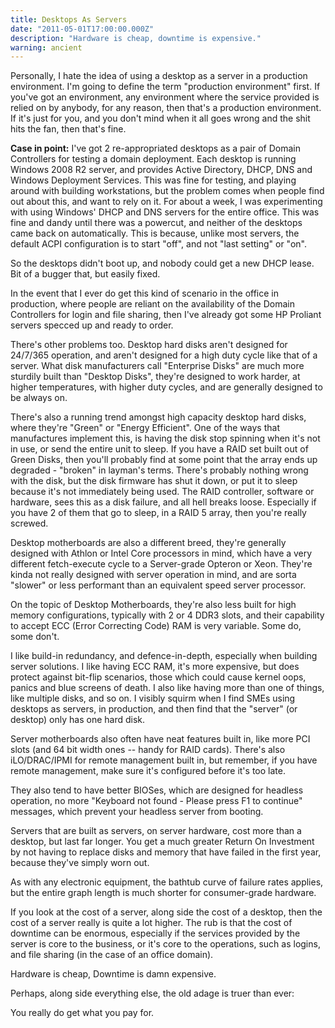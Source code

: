 ```yaml
---
title: Desktops As Servers
date: "2011-05-01T17:00:00.000Z"
description: "Hardware is cheap, downtime is expensive."
warning: ancient
---
```


Personally, I hate the idea of using a desktop as a server in a production environment.  I'm going to define the term "production environment" first. If you've got an environment, any environment where the service provided is relied on by anybody, for any reason, then that's a production environment.  If it's just for you, and you don't mind when it all goes wrong and the shit hits the fan, then that's fine.

**Case in point:** I've got 2 re-appropriated desktops as a pair of Domain Controllers for testing a domain deployment.  Each desktop is running Windows 2008 R2 server, and provides Active Directory, DHCP, DNS and Windows Deployment Services.  This was fine for testing, and playing around with building workstations, but the problem comes when people find out about this, and want to rely on it.  For about a week, I was experimenting with using Windows' DHCP and DNS servers for the entire office.  This was fine and dandy until there was a powercut, and neither of the desktops came back on automatically.  This is because, unlike most servers, the default ACPI configuration is to start "off", and not "last setting" or "on".

So the desktops didn't boot up, and nobody could get a new DHCP lease.  Bit of a bugger that, but easily fixed.

In the event that I ever do get this kind of scenario in the office in production, where people are reliant on the availability of the Domain Controllers for login and file sharing, then I've already got some HP Proliant servers specced up and ready to order. 

There's other problems too.  Desktop hard disks aren't designed for 24/7/365 operation, and aren't designed for a high duty cycle like that of a server.  What disk manufacturers call "Enterprise Disks" are much more sturdily built than "Desktop Disks", they're designed to work harder, at higher temperatures, with higher duty cycles, and are generally designed to be always on.  

There's also a running trend amongst high capacity desktop hard disks, where they're "Green" or "Energy Efficient".  One of the ways that manufactures implement this, is having the disk stop spinning when it's not in use, or send the entire unit to sleep.  If you have a RAID set built out of Green Disks, then you'll probably find at some point that the array ends up degraded - "broken" in layman's terms.  There's probably nothing wrong with the disk, but the disk firmware has shut it down, or put it to sleep because it's not immediately being used.  The RAID controller, software or hardware, sees this as a disk failure, and all hell breaks loose.  Especially if you have 2 of them that go to sleep, in a RAID 5 array, then you're really screwed.

Desktop motherboards are also a different breed, they're generally designed with Athlon or Intel Core processors in mind, which have a very different fetch-execute cycle to a Server-grade Opteron or Xeon.  They're kinda not really designed with server operation in mind, and are sorta "slower" or less performant than an equivalent speed server processor.

On the topic of Desktop Motherboards, they're also less built for high memory configurations, typically with 2 or 4 DDR3 slots, and their capability to accept ECC (Error Correcting Code) RAM is very variable.  Some do, some don't.

I like build-in redundancy, and defence-in-depth, especially when building server solutions.  I like having ECC RAM, it's more expensive, but does protect against bit-flip scenarios, those which could cause kernel oops, panics and blue screens of death.  I also like having more than one of things, like multiple disks, and so on.  I visibly squirm when I find SMEs using desktops as servers, in production, and then find that the "server" (or desktop) only has one hard disk.

Server motherboards also often have neat features built in, like more PCI slots (and 64 bit width ones -- handy for RAID cards).  There's also iLO/DRAC/IPMI for remote management built in, but remember, if you have remote management, make sure it's configured before it's too late. 

They also tend to have better BIOSes, which are designed for headless operation, no more "Keyboard not found - Please press F1 to continue" messages, which prevent your headless server from booting.

Servers that are built as servers, on server hardware, cost more than a desktop, but last far longer.  You get a much greater Return On Investment by not having to replace disks and memory that have failed in the first year, because they've simply worn out. 

As with any electronic equipment, the bathtub curve of failure rates applies, but the entire graph length is much shorter for consumer-grade hardware. 

If you look at the cost of a server, along side the cost of a desktop, then the cost of a server really is quite a lot higher.  The rub is that the cost of downtime can be enormous, especially if the services provided by the server is core to the business, or it's core to the operations, such as logins, and file sharing (in the case of an office domain).

Hardware is cheap, Downtime is damn expensive. 

Perhaps, along side everything else, the old adage is truer than ever:

You really do get what you pay for.